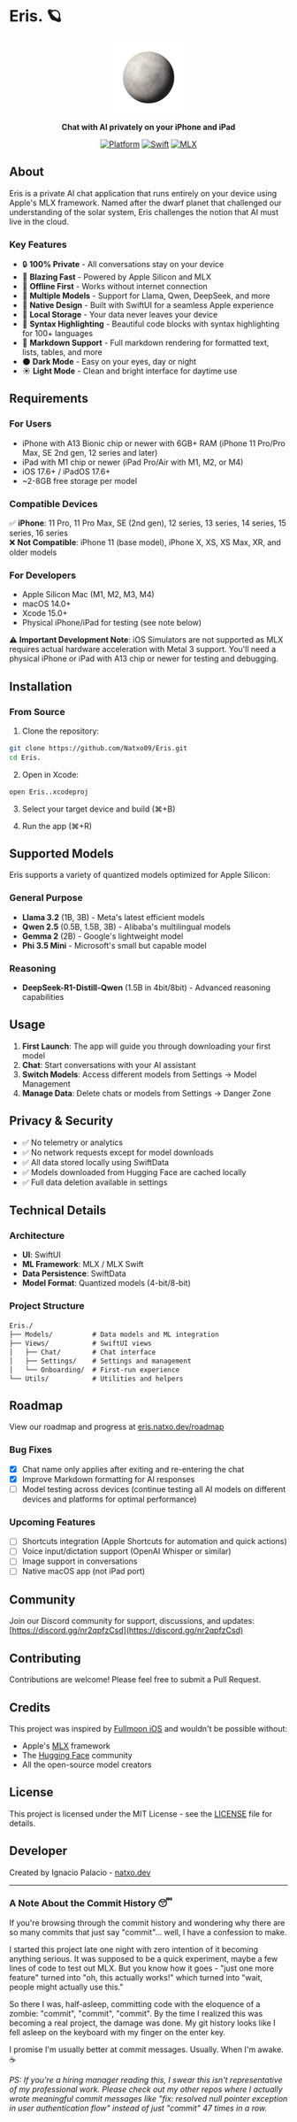 # Eris. 🪐

<div align="center">
  <img src="Eris./Assets.xcassets/AppIconNoBg.imageset/ChatGPT Image 19 jun 2025, 09_16_02.png" width="128" height="128" alt="Eris Icon">
  
  **Chat with AI privately on your iPhone and iPad**
  
  [![Platform](https://img.shields.io/badge/platform-iOS%20%7C%20iPadOS-blue.svg)](https://developer.apple.com/xcode/)
  [![Swift](https://img.shields.io/badge/Swift-5.9+-orange.svg)](https://swift.org/)
  [![MLX](https://img.shields.io/badge/MLX-Apple%20Silicon-green.svg)](https://github.com/ml-explore/mlx)
</div>

## About

Eris is a private AI chat application that runs entirely on your device using Apple's MLX framework. Named after the dwarf planet that challenged our understanding of the solar system, Eris challenges the notion that AI must live in the cloud.

### Key Features

- 🔒 **100% Private** - All conversations stay on your device
- 🚀 **Blazing Fast** - Powered by Apple Silicon and MLX
- 📡 **Offline First** - Works without internet connection
- 🤖 **Multiple Models** - Support for Llama, Qwen, DeepSeek, and more
- 🎨 **Native Design** - Built with SwiftUI for a seamless Apple experience
- 💾 **Local Storage** - Your data never leaves your device
- 🎯 **Syntax Highlighting** - Beautiful code blocks with syntax highlighting for 100+ languages
- 📝 **Markdown Support** - Full markdown rendering for formatted text, lists, tables, and more
- 🌑 **Dark Mode** - Easy on your eyes, day or night
- ☀️ **Light Mode** - Clean and bright interface for daytime use

## Requirements

### For Users
- iPhone with A13 Bionic chip or newer with 6GB+ RAM (iPhone 11 Pro/Pro Max, SE 2nd gen, 12 series and later)
- iPad with M1 chip or newer (iPad Pro/Air with M1, M2, or M4)
- iOS 17.6+ / iPadOS 17.6+
- ~2-8GB free storage per model

### Compatible Devices
✅ **iPhone**: 11 Pro, 11 Pro Max, SE (2nd gen), 12 series, 13 series, 14 series, 15 series, 16 series  
❌ **Not Compatible**: iPhone 11 (base model), iPhone X, XS, XS Max, XR, and older models

### For Developers
- Apple Silicon Mac (M1, M2, M3, M4)
- macOS 14.0+
- Xcode 15.0+
- Physical iPhone/iPad for testing (see note below)

⚠️ **Important Development Note**: iOS Simulators are not supported as MLX requires actual hardware acceleration with Metal 3 support. You'll need a physical iPhone or iPad with A13 chip or newer for testing and debugging.

## Installation

### From Source

1. Clone the repository:
```bash
git clone https://github.com/Natxo09/Eris.git
cd Eris.
```

2. Open in Xcode:
```bash
open Eris..xcodeproj
```

3. Select your target device and build (⌘+B)

4. Run the app (⌘+R)

## Supported Models

Eris supports a variety of quantized models optimized for Apple Silicon:

### General Purpose
- **Llama 3.2** (1B, 3B) - Meta's latest efficient models
- **Qwen 2.5** (0.5B, 1.5B, 3B) - Alibaba's multilingual models
- **Gemma 2** (2B) - Google's lightweight model
- **Phi 3.5 Mini** - Microsoft's small but capable model

### Reasoning
- **DeepSeek-R1-Distill-Qwen** (1.5B in 4bit/8bit) - Advanced reasoning capabilities

## Usage

1. **First Launch**: The app will guide you through downloading your first model
2. **Chat**: Start conversations with your AI assistant
3. **Switch Models**: Access different models from Settings → Model Management
4. **Manage Data**: Delete chats or models from Settings → Danger Zone

## Privacy & Security

- ✅ No telemetry or analytics
- ✅ No network requests except for model downloads
- ✅ All data stored locally using SwiftData
- ✅ Models downloaded from Hugging Face are cached locally
- ✅ Full data deletion available in settings

## Technical Details

### Architecture
- **UI**: SwiftUI
- **ML Framework**: MLX / MLX Swift
- **Data Persistence**: SwiftData
- **Model Format**: Quantized models (4-bit/8-bit)

### Project Structure
```
Eris./
├── Models/          # Data models and ML integration
├── Views/           # SwiftUI views
│   ├── Chat/        # Chat interface
│   ├── Settings/    # Settings and management
│   └── Onboarding/  # First-run experience
└── Utils/           # Utilities and helpers
```

## Roadmap

View our roadmap and progress at [eris.natxo.dev/roadmap](https://eris.natxo.dev/roadmap)

### Bug Fixes
- [x] Chat name only applies after exiting and re-entering the chat
- [x] Improve Markdown formatting for AI responses
- [ ] Model testing across devices (continue testing all AI models on different devices and platforms for optimal performance)

### Upcoming Features
- [ ] Shortcuts integration (Apple Shortcuts for automation and quick actions)
- [ ] Voice input/dictation support (OpenAI Whisper or similar)
- [ ] Image support in conversations
- [ ] Native macOS app (not iPad port)

## Community

Join our Discord community for support, discussions, and updates: [https://discord.gg/nr2qpfzCsd](https://discord.gg/nr2qpfzCsd)

## Contributing

Contributions are welcome! Please feel free to submit a Pull Request.

## Credits

This project was inspired by [Fullmoon iOS](https://github.com/mainframecomputer/fullmoon-ios) and wouldn't be possible without:

- Apple's [MLX](https://github.com/ml-explore/mlx) framework
- The [Hugging Face](https://huggingface.co) community
- All the open-source model creators

## License

This project is licensed under the MIT License - see the [LICENSE](LICENSE) file for details.

## Developer

Created by Ignacio Palacio - [natxo.dev](https://natxo.dev)

---

### A Note About the Commit History 😴

If you're browsing through the commit history and wondering why there are so many commits that just say "commit"... well, I have a confession to make. 

I started this project late one night with zero intention of it becoming anything serious. It was supposed to be a quick experiment, maybe a few lines of code to test out MLX. But you know how it goes - "just one more feature" turned into "oh, this actually works!" which turned into "wait, people might actually use this."

So there I was, half-asleep, committing code with the eloquence of a zombie: "commit", "commit", "commit". By the time I realized this was becoming a real project, the damage was done. My git history looks like I fell asleep on the keyboard with my finger on the enter key.

I promise I'm usually better at commit messages. Usually. When I'm awake. ☕

*PS: If you're a hiring manager reading this, I swear this isn't representative of my professional work. Please check out my other repos where I actually wrote meaningful commit messages like "fix: resolved null pointer exception in user authentication flow" instead of just "commit" 47 times in a row.*